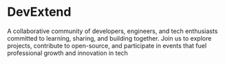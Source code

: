 # DevExtend
A collaborative community of developers, engineers, and tech enthusiasts committed to learning, sharing, and building together. Join us to explore projects, contribute to open-source, and participate in events that fuel professional growth and innovation in tech

